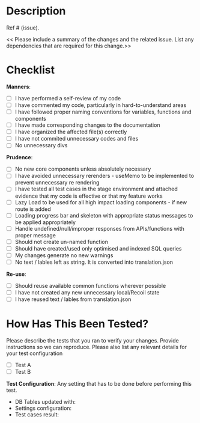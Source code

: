 # Description

Ref # (issue). 

<< Please include a summary of the changes and the related issue. List any dependencies that are required for this change.>>

# Checklist

**Manners**:
- [ ] I have performed a self-review of my code
- [ ] I have commented my code, particularly in hard-to-understand areas
- [ ] I have followed proper naming conventions for variables, functions and components
- [ ] I have made corresponding changes to the documentation
- [ ] I have organized the affected file(s) correctly
- [ ] I have not commited unnecessary codes and files 
- [ ] No unnecessary divs

**Prudence**:
- [ ] No new core components unless absolutely necessary
- [ ] I have avoided unnecessary rerenders - useMemo to be implemented to prevent unnecessary re rendering
- [ ] I have tested all test cases in the stage environment and attached evidence that my code is effective or that my feature works
- [ ] Lazy Load to be used for all high impact loading components - if new route is added
- [ ] Loading progress bar and skeleton with appropriate status messages to be applied appropriately
- [ ] Handle undefined/null/improper responses from APIs/functions with proper message
- [ ] Should not create un-named function
- [ ] Should have created/used only optimised and indexed SQL queries
- [ ] My changes generate no new warnings
- [ ] No text / lables left as string. It is converted into translation.json

**Re-use**:
- [ ] Should reuse available common functions wherever possible
- [ ] I have not created any new unnecessary local/Recoil state
- [ ] I have reused text / lables from translation.json

# How Has This Been Tested?

Please describe the tests that you ran to verify your changes. Provide instructions so we can reproduce. Please also list any relevant details for your test configuration

- [ ] Test A
- [ ] Test B

**Test Configuration**:
Any setting that has to be done before performing this test.
* DB Tables updated with:
* Settings configuration:
* Test cases result:
